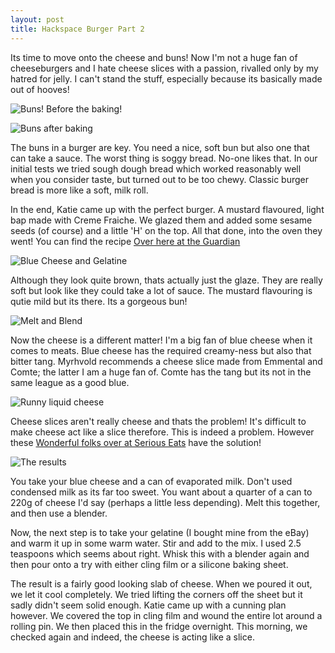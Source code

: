 ```yaml
---
layout: post
title: Hackspace Burger Part 2
---
```


Its time to move onto the cheese and buns! Now I'm not a huge fan of cheeseburgers and I hate cheese slices with a passion, rivalled only by my hatred for jelly. I can't stand the stuff, especially because its basically made out of hooves!

![Buns! Before the baking!](http://farm8.staticflickr.com/7454/8725901954_d6e729bdf1.jpg)

![Buns after baking](http://farm8.staticflickr.com/7288/8724783375_09acd265b2.jpg)



The buns in a burger are key. You need a nice, soft bun but also one that can take a sauce. The worst thing is soggy bread. No-one likes that. In our initial tests we tried sough dough bread which worked reasonably well when you consider taste, but turned out to be too chewy. Classic burger bread is more like a soft, milk roll.


In the end, Katie came up with the perfect burger. A mustard flavoured, light bap made with Creme Fraiche. We glazed them and added some sesame seeds (of course) and a little 'H' on the top. All that done, into the oven they went! You can find the recipe [Over here at the Guardian](http://www.guardian.co.uk/lifeandstyle/2013/apr/26/dan-lepard-mustard-buns-burgers-recipes)

![Blue Cheese and Gelatine](http://farm8.staticflickr.com/7406/8725899632_d41d52419e.jpg)

Although they look quite brown, thats actually just the glaze. They are really soft but look like they could take a lot of sauce. The mustard flavouring is qutie mild but its there. Its a gorgeous bun!


![Melt and Blend](http://farm8.staticflickr.com/7283/8725900284_b566042ec5.jpg)


Now the cheese is a different matter! I'm a big fan of blue cheese when it comes to meats. Blue cheese has the required creamy-ness but also that bitter tang. Myrhvold recommends a cheese slice made from Emmental and Comte; the latter I am a huge fan of. Comte has the tang but its not in the same league as a good blue.

![Runny liquid cheese](http://farm8.staticflickr.com/7442/8724782835_d283ea5e24.jpg)

Cheese slices aren't really cheese and thats the problem! It's difficult to make cheese act like a slice therefore. This is indeed a problem. However these [Wonderful folks over at Serious Eats](http://aht.seriouseats.com/archives/2011/09/the-burger-lab-how-to-make-super-melty-cheese-slices-like-american.html) have the solution!

![The results](http://farm8.staticflickr.com/7385/8724784391_9bb71a0c3b.jpg)

You take your blue cheese and a can of evaporated milk. Don't used condensed milk as its far too sweet. You want about a quarter of a can to 220g of cheese I'd say (perhaps a little less depending). Melt this together, and then use a blender. 



Now, the next step is to take your gelatine (I bought mine from the eBay) and warm it up in some warm water. Stir and add to the mix. I used 2.5 teaspoons which seems about right. Whisk this with a blender again and then pour onto a try with either cling film or a silicone baking sheet.


The result is a fairly good looking slab of cheese. When we poured it out, we let it cool completely. We tried lifting the corners off the sheet but it sadly didn't seem solid enough. Katie came up with a cunning plan however. We covered the top in cling film and wound the entire lot around a rolling pin. We then placed this in the fridge overnight. This morning, we checked again and indeed, the cheese is acting like a slice.